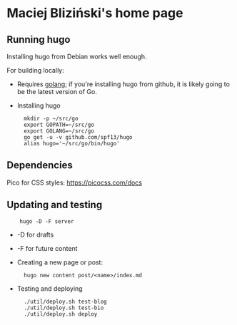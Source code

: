 Maciej Bliziński's home page
============================

Running hugo
------------

Installing hugo from Debian works well enough.

For building locally:

* Requires [golang](http://golang.org/); if you're installing hugo from github,
  it is likely going to be the latest version of Go.
* Installing hugo

        mkdir -p ~/src/go
        export GOPATH=~/src/go
        export GOLANG=~/src/go
        go get -u -v github.com/spf13/hugo
        alias hugo='~/src/go/bin/hugo'

Dependencies
------------

Pico for CSS styles: https://picocss.com/docs

Updating and testing
--------------------

        hugo -D -F server

  * -D for drafts
  * -F for future content

* Creating a new page or post:

        hugo new content post/<name>/index.md

* Testing and deploying

        ./util/deploy.sh test-blog
        ./util/deploy.sh test-bio
        ./util/deploy.sh deploy
